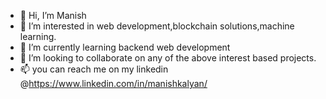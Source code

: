 - 👋 Hi, I’m Manish
- 👀 I’m interested in web development,blockchain solutions,machine learning.
- 🌱 I’m currently learning backend web development
- 💞️ I’m looking to collaborate on any of the above interest based projects.
- 📫 you can reach me on my linkedin @https://www.linkedin.com/in/manishkalyan/

<!---
MANISH-LAB/MANISH-LAB is a ✨ special ✨ repository because its `README.md` (this file) appears on your GitHub profile.
You can click the Preview link to take a look at your changes.
--->
